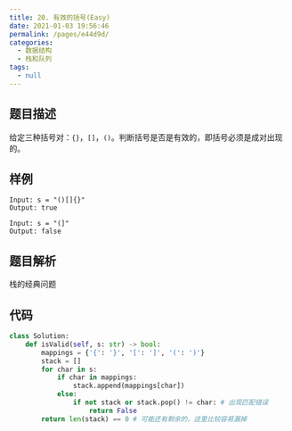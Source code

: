 ```yaml
---
title: 20. 有效的括号(Easy)
date: 2021-01-03 19:56:46
permalink: /pages/e44d9d/
categories: 
  - 数据结构
  - 栈和队列
tags: 
  - null
---
```


## 题目描述

给定三种括号对：`{}`，`[]`，`()`。判断括号是否是有效的，即括号必须是成对出现的。

## 样例

```
Input: s = "()[]{}"
Output: true

Input: s = "(]"
Output: false
```

## 题目解析

栈的经典问题

## 代码

```python
class Solution:
    def isValid(self, s: str) -> bool:
        mappings = {'{': '}', '[': ']', '(': ')'}
        stack = []
        for char in s:
            if char in mappings:
                stack.append(mappings[char])
            else:
                if not stack or stack.pop() != char: # 出现匹配错误
                    return False 
        return len(stack) == 0 # 可能还有剩余的，这里比较容易漏掉
```



